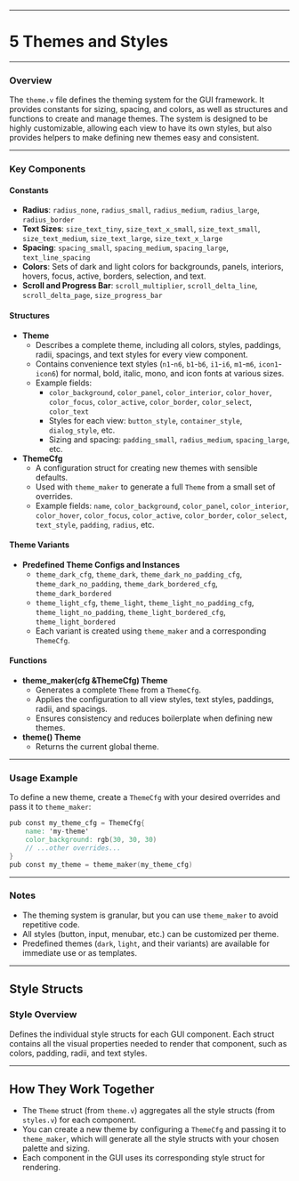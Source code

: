 ---------------------
# 5 Themes and Styles
---------------------

### Overview

The `theme.v` file defines the theming system for the GUI framework. It
provides constants for sizing, spacing, and colors, as well as
structures and functions to create and manage themes. The system is
designed to be highly customizable, allowing each view to have its own
styles, but also provides helpers to make defining new themes easy and
consistent.

------------------------------------------------------------------------

### Key Components

#### Constants

- **Radius**: `radius_none`, `radius_small`, `radius_medium`,
  `radius_large`, `radius_border`
- **Text Sizes**: `size_text_tiny`, `size_text_x_small`,
  `size_text_small`, `size_text_medium`, `size_text_large`,
  `size_text_x_large`
- **Spacing**: `spacing_small`, `spacing_medium`, `spacing_large`,
  `text_line_spacing`
- **Colors**: Sets of dark and light colors for backgrounds, panels,
  interiors, hovers, focus, active, borders, selection, and text.
- **Scroll and Progress Bar**: `scroll_multiplier`, `scroll_delta_line`,
  `scroll_delta_page`, `size_progress_bar`

#### Structures

- **Theme**
  - Describes a complete theme, including all colors, styles, paddings,
    radii, spacings, and text styles for every view component.
  - Contains convenience text styles (`n1`-`n6`, `b1`-`b6`, `i1`-`i6`,
    `m1`-`m6`, `icon1`-`icon6`) for normal, bold, italic, mono, and icon
    fonts at various sizes.
  - Example fields:
    - `color_background`, `color_panel`, `color_interior`,
      `color_hover`, `color_focus`, `color_active`, `color_border`,
      `color_select`, `color_text`
    - Styles for each view: `button_style`, `container_style`,
      `dialog_style`, etc.
    - Sizing and spacing: `padding_small`, `radius_medium`,
      `spacing_large`, etc.
- **ThemeCfg**
  - A configuration struct for creating new themes with sensible
    defaults.
  - Used with `theme_maker` to generate a full `Theme` from a small set
    of overrides.
  - Example fields: `name`, `color_background`, `color_panel`,
    `color_interior`, `color_hover`, `color_focus`, `color_active`,
    `color_border`, `color_select`, `text_style`, `padding`, `radius`,
    etc.

#### Theme Variants

- **Predefined Theme Configs and Instances**
  - `theme_dark_cfg`, `theme_dark`, `theme_dark_no_padding_cfg`,
    `theme_dark_no_padding`, `theme_dark_bordered_cfg`,
    `theme_dark_bordered`
  - `theme_light_cfg`, `theme_light`, `theme_light_no_padding_cfg`,
    `theme_light_no_padding`, `theme_light_bordered_cfg`,
    `theme_light_bordered`
  - Each variant is created using `theme_maker` and a corresponding
    `ThemeCfg`.

#### Functions

- **theme_maker(cfg &ThemeCfg) Theme**
  - Generates a complete `Theme` from a `ThemeCfg`.
  - Applies the configuration to all view styles, text styles, paddings,
    radii, and spacings.
  - Ensures consistency and reduces boilerplate when defining new
    themes.
- **theme() Theme**
  - Returns the current global theme.

------------------------------------------------------------------------

### Usage Example

To define a new theme, create a `ThemeCfg` with your desired overrides
and pass it to `theme_maker`:

``` v
pub const my_theme_cfg = ThemeCfg{
    name: 'my-theme'
    color_background: rgb(30, 30, 30)
    // ...other overrides...
}
pub const my_theme = theme_maker(my_theme_cfg)
```

------------------------------------------------------------------------

### Notes

- The theming system is granular, but you can use `theme_maker` to avoid
  repetitive code.
- All styles (button, input, menubar, etc.) can be customized per theme.
- Predefined themes (`dark`, `light`, and their variants) are available
  for immediate use or as templates.

------------------------------------------------------------------------

## Style Structs

### Style Overview

Defines the individual style structs for each GUI component. Each struct
contains all the visual properties needed to render that component, such
as colors, padding, radii, and text styles.

------------------------------------------------------------------------

## How They Work Together

- The `Theme` struct (from `theme.v`) aggregates all the style structs
  (from `styles.v`) for each component.
- You can create a new theme by configuring a `ThemeCfg` and passing it
  to `theme_maker`, which will generate all the style structs with your
  chosen palette and sizing.
- Each component in the GUI uses its corresponding style struct for
  rendering.
